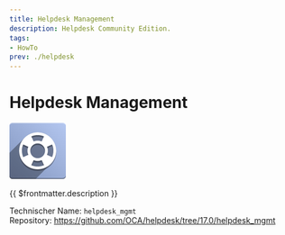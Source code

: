 ```yaml
---
title: Helpdesk Management
description: Helpdesk Community Edition.
tags:
- HowTo
prev: ./helpdesk
---
```

# Helpdesk Management
![](attachments/icons_oca_helpdesk_mgmt.png)

{{ $frontmatter.description }}

Technischer Name: `helpdesk_mgmt`\
Repository: <https://github.com/OCA/helpdesk/tree/17.0/helpdesk_mgmt>

